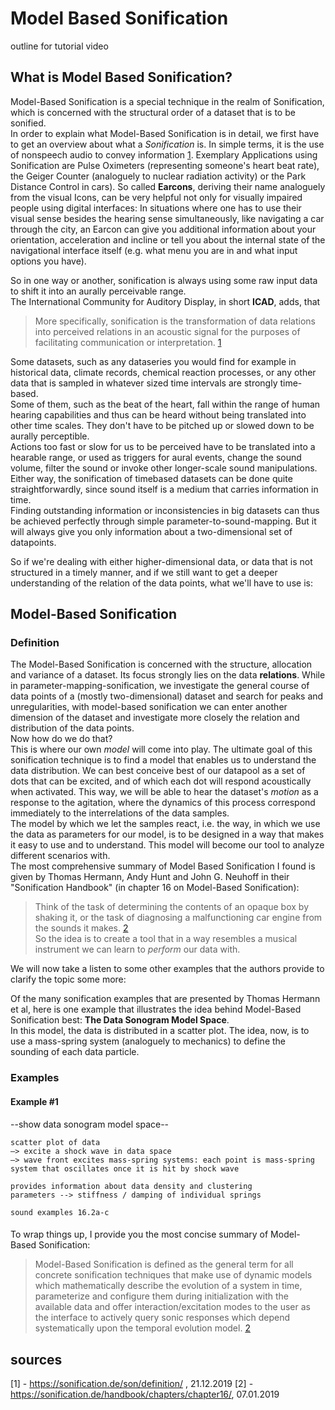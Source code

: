 # Model Based Sonification
outline for tutorial video

## What is Model Based Sonification?

Model-Based Sonification is a special technique in the realm of Sonification, which is concerned with the structural order of a dataset that is to be sonified.  
In order to explain what Model-Based Sonification is in detail, we first have to get an overview about what a _Sonification_ is. In simple terms, it is the use of nonspeech audio to convey information [1](#01).
Exemplary Applications using Sonification are Pulse Oximeters (representing someone's heart beat rate), the Geiger Counter (analoguely to nuclear radiation activity) or the Park Distance Control in cars).   So called __Earcons__, deriving their name analoguely from the visual Icons, can be very helpful not only for visually impaired people using digital interfaces: In situations where one has to use their visual sense besides the hearing sense simultaneously, like navigating a car through the city, an Earcon can give you additional information about your orientation, acceleration and incline or tell you about the internal state of the navigational interface itself (e.g. what menu you are in and what input options you have).

So in one way or another, sonification is always using some raw input data to shift it into an aurally perceivable range.  
The International Community for Auditory Display, in short __ICAD__, adds, that

> More specifically, sonification is the transformation of data relations into perceived relations in an acoustic signal for the purposes of facilitating communication or interpretation. [1](#01)  

Some datasets, such as any dataseries you would find for example in historical data, climate records, chemical reaction processes, or any other data that is sampled in whatever sized time intervals are strongly time-based.  
Some of them, such as the beat of the heart, fall within the range of human hearing capabilities and thus can be heard without being translated into other time scales. They don't have to be pitched up or slowed down to be aurally perceptible.  
Actions too fast or slow for us to be perceived have to be translated into a hearable range, or used as triggers for aural events, change the sound volume, filter the sound or invoke other longer-scale sound manipulations.  
Either way, the sonification of timebased datasets can be done quite straightforwardly, since sound itself is a medium that carries information in time.  
Finding outstanding information or inconsistencies in big datasets can thus be achieved perfectly through simple parameter-to-sound-mapping. But it will always give you only information about a two-dimensional set of datapoints.  

So if we're dealing with either higher-dimensional data, or data that is not structured in a timely manner, and if we still want to get a deeper understanding of the relation of the data points, what we'll have to use is:

## Model-Based Sonification

### Definition

The Model-Based Sonification is concerned with the structure, allocation and variance of a dataset.
Its focus strongly lies on the data **relations**. While in parameter-mapping-sonification, we investigate the general course of data points of a (mostly two-dimensional) dataset and search for peaks and unregularities, with model-based sonification we can enter another dimension of the dataset and investigate more closely the relation and distribution of the data points.  
Now how do we do that?  
This is where our own _model_ will come into play. The ultimate goal of this sonification technique is to find a model that enables us to understand the data distribution. We can best conceive best of our datapool as a set of dots that can be excited, and of which each dot will respond acoustically when activated. This way, we will be able to hear the dataset's _motion_ as a response to the agitation, where the dynamics of this process correspond immediately to the interrelations of the data samples.  
The model by which we let the samples react, i.e. the way, in which we use the data as parameters for our model, is to be designed in a way that makes it easy to use and to understand. This model will become our tool to analyze different scenarios with.  
The most comprehensive summary of Model Based Sonification I found is given by Thomas Hermann, Andy Hunt and John G. Neuhoff in their "Sonification Handbook" (in chapter 16 on Model-Based Sonification):
> Think of the task of determining the contents of an opaque box by shaking it, or the task of diagnosing a malfunctioning car engine from the sounds it makes. [2](#02)  
So the idea is to create a tool that in a way resembles a musical instrument we can learn to _perform_ our data with.

We will now take a listen to some other examples that the authors provide to clarify the topic some more:

Of the many sonification examples that are presented by Thomas Hermann et al, here is one example that illustrates the idea behind Model-Based Sonification best: **The Data Sonogram Model Space**.  
In this model, the data is distributed in a scatter plot. The idea, now, is to use a mass-spring system (analoguely to mechanics) to define the sounding of each data particle.

### Examples

#### Example #1

--show data sonogram model space--

	scatter plot of data
	–> excite a shock wave in data space
	–> wave front excites mass-spring systems: each point is mass-spring system that oscillates once it is hit by shock wave

	provides information about data density and clustering
	parameters --> stiffness / damping of individual springs

	sound examples 16.2a-c

####



To wrap things up, I provide you the most concise summary of Model-Based Sonification:

> Model-Based Sonification is defined as the general term for all concrete sonification techniques that make use of dynamic models which mathematically describe the evolution of a system in time, parameterize and configure them during initialization with the available data and offer interaction/excitation modes to the user as the interface to actively query sonic responses which depend systematically upon the temporal evolution model. [2](#02)



## sources
<a name="01">[1]</a> - https://sonification.de/son/definition/ , 21.12.2019
<a name="02">[2]</a> - https://sonification.de/handbook/chapters/chapter16/, 07.01.2019

